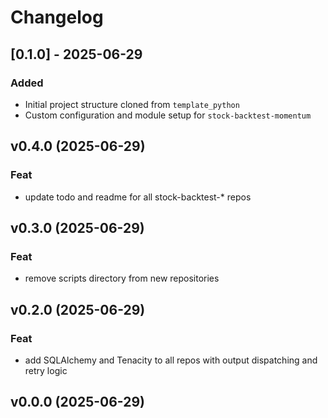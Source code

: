 # Changelog

## [0.1.0] - 2025-06-29

### Added

- Initial project structure cloned from `template_python`
- Custom configuration and module setup for `stock-backtest-momentum`

## v0.4.0 (2025-06-29)

### Feat

- update todo and readme for all stock-backtest-* repos

## v0.3.0 (2025-06-29)

### Feat

- remove scripts directory from new repositories

## v0.2.0 (2025-06-29)

### Feat

- add SQLAlchemy and Tenacity to all repos with output dispatching and retry logic

## v0.0.0 (2025-06-29)
